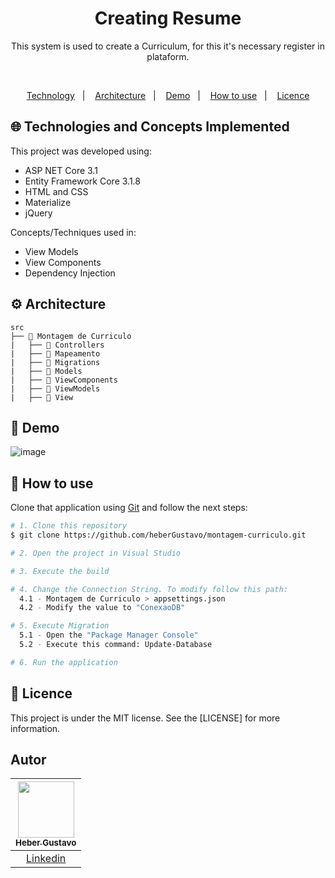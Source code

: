 <h1 align="center">
  Creating Resume
</h1>

<p align="center">
  This system is used to create a Curriculum, for this it's necessary register in plataform.
</p>


</br>
  
<p align="center">
  <a href="#globe_with_meridians-Technologies-and-Concepts-Implemented">Technology</a>&nbsp;&nbsp;&nbsp;|&nbsp;&nbsp;&nbsp;
   <a href="#gear-Architecture">Architecture</a>&nbsp;&nbsp;&nbsp;|&nbsp;&nbsp;&nbsp;
   <a href="#round_pushpin-demo">Demo</a>&nbsp;&nbsp;&nbsp;|&nbsp;&nbsp;&nbsp;
  <a href="#wrench-How-to-use">How to use</a>&nbsp;&nbsp;&nbsp;|&nbsp;&nbsp;&nbsp;
  <a href="#memo-Licence">Licence</a>
</p>

## :globe_with_meridians: Technologies and Concepts Implemented

This project was developed using:

- ASP NET Core 3.1
- Entity Framework Core 3.1.8
- HTML and CSS
- Materialize
- jQuery

Concepts/Techniques used in:
- View Models
- View Components
- Dependency Injection

## :gear: Architecture

```🌐
src
├── 📂 Montagem de Curriculo
|   ├── 📂 Controllers
|   ├── 📂 Mapeamento
|   ├── 📂 Migrations
|   ├── 📂 Models
|   ├── 📂 ViewComponents
|   ├── 📂 ViewModels
|   ├── 📂 View

```

## :round_pushpin: Demo
![image](https://github.com/heberGustavo/montagem-curriculo/assets/44476616/b928e54a-5cef-4374-91b1-6459f968ab6d)


## :wrench: How to use

Clone that application using [Git](https://git-scm.com) and follow the next steps:

```bash
# 1. Clone this repository
$ git clone https://github.com/heberGustavo/montagem-curriculo.git

# 2. Open the project in Visual Studio

# 3. Execute the build

# 4. Change the Connection String. To modify follow this path:
  4.1 - Montagem de Curriculo > appsettings.json
  4.2 - Modify the value to "ConexaoDB"

# 5. Execute Migration
  5.1 - Open the "Package Manager Console"
  5.2 - Execute this command: Update-Database

# 6. Run the application

```


## :memo: Licence 
This project is under the MIT license. See the [LICENSE] for more information.


## Autor

| [<img src="https://avatars.githubusercontent.com/u/44476616?v=4" style="max-width: 100%;width: 90px;"><br><sub>Heber Gustavo</sub>](https://github.com/heberGustavo) |
| :---: |
|[Linkedin](https://www.linkedin.com/in/heber-gustavo/)|
